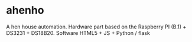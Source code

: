 # ahenho
A hen house automation. Hardware part based on the Raspberry PI (B.1) + DS3231 + DS18B20. Software HTML5 + JS + Python / flask
